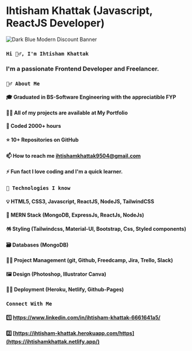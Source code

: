 # Ihtisham Khattak (Javascript, ReactJS Developer)

![Dark Blue Modern Discount Banner](https://user-images.githubusercontent.com/86098390/208010254-f0a64c1c-ad0a-4f93-b07a-cb033314e57d.png)


### `Hi 🙋‍♂️, I'm Ihtisham Khattak`
### I'm a passionate Frontend Developer and Freelancer.

### `🙋‍♂️ About Me`
#### 🎓 Graduated in BS-Software Engineering with the appreciatible FYP
#### 👨‍💻 All of my projects are available at My Portfolio
#### 🤠 Coded 2000+ hours
#### ⭐ 10+ Repositories on GitHub
#### 📫 How to reach me ihtishamkhattak9504@gmail.com
#### ⚡ Fun fact I love coding and I'm a quick learner.

### `🚀 Technologies I know`
#### 💡 HTML5, CSS3, Javascript, ReactJS, NodeJS, TailwindCSS
#### 🚧 MERN Stack (MongoDB, ExpressJs, ReactJs, NodeJs)
#### 🪅 Styling (Tailwindcss, Material-UI, Bootstrap, Css, Styled components)
#### 🗃️ Databases (MongoDB)
#### 🧑‍💼 Project Management (git, Github, Freedcamp, Jira, Trello, Slack)
#### 🖼️ Design (Photoshop, Illustrator Canva)
#### 👨‍💻 Deployment (Heroku, Netlify, Github-Pages)


### `Connect With Me`
#### 1️⃣ https://www.linkedin.com/in/ihtisham-khattak-6661641a5/
#### 2️⃣ [https://ihtisham-khattak.herokuapp.com/https](https://ihtishamkhattak.netlify.app/)
